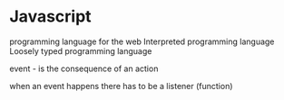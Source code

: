 # Javascript
programming language for the web
Interpreted programming language
Loosely typed programming language

event - is the consequence of an action

when an event happens there has to be a listener (function)

<script> tag is used

Internal Script
External Script

Debug Javascript
console.log("This is from console")


var, let, const

var - can hold many data types

dynamic - same variable can be used to hold  
different data types

String, Numbers, Boolean
    
Objects - is a combination of properties and values enclosed in curly braces. Property:value
seperated by commas 
JSON --> PARSE --> JS OBJECT
stringify?

undefined - no value

null - is nothing

Variable Scope - defines lifetime and visibility of a variable

Global Scope - Accesed everywhere in the application

Local Scope - Function, Local
Function is only visible in that function
Block Scope is the scope of the variable inside the curly braces (let)
Const available in the block

Lexical scope is a variable defined outside a function can access the inside another function defined after the variable declaration

=    ---> Assignment
==   ---> Equality
===  ---> Strict Equality